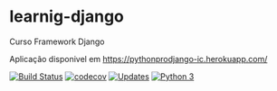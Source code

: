 # learnig-django
Curso Framework Django 

Aplicação disponivel em https://pythonprodjango-ic.herokuapp.com/

[![Build Status](https://travis-ci.com/igoraserpac/learnig-django.svg?branch=main)](https://travis-ci.com/igoraserpac/learnig-django)
[![codecov](https://codecov.io/gh/igoraserpac/learnig-django/branch/main/graph/badge.svg?token=W62HNQOQJB)](https://codecov.io/gh/igoraserpac/learnig-django)
[![Updates](https://pyup.io/repos/github/igoraserpac/learnig-django/shield.svg)](https://pyup.io/repos/github/igoraserpac/learnig-django/)
[![Python 3](https://pyup.io/repos/github/igoraserpac/learnig-django/python-3-shield.svg)](https://pyup.io/repos/github/igoraserpac/learnig-django/)

